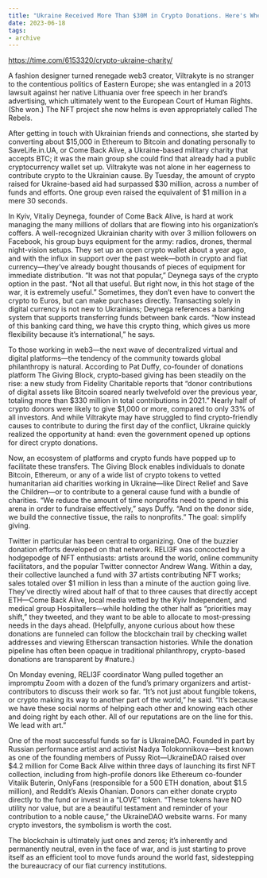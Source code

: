 ```yaml
---
title: "Ukraine Received More Than $30M in Crypto Donations. Here's Where It's Going"
date: 2023-06-18
tags:
- archive
---
```


https://time.com/6153320/crypto-ukraine-charity/

A fashion designer turned renegade web3 creator, Viltrakyte is no stranger to the contentious politics of Eastern Europe; she was entangled in a 2013 lawsuit against her native Lithuania over free speech in her brand’s advertising, which ultimately went to the European Court of Human Rights. (She won.) The NFT project she now helms is even appropriately called The Rebels. 

After getting in touch with Ukrainian friends and connections, she started by converting about $15,000 in Ethereum to Bitcoin and donating personally to SaveLife.in.UA, or Come Back Alive, a Ukraine-based military charity that accepts BTC; it was the main group she could find that already had a public cryptocurrency wallet set up. Viltrakyte was not alone in her eagerness to contribute crypto to the Ukrainian cause. By Tuesday, the amount of crypto raised for Ukraine-based aid had surpassed $30 million, across a number of funds and efforts. One group even raised the equivalent of $1 million in a mere 30 seconds.

In Kyiv, Vitaliy Deynega, founder of Come Back Alive, is hard at work managing the many millions of dollars that are flowing into his organization’s coffers. A well-recognized Ukrainian charity with over 3 million followers on Facebook, his group buys equipment for the army: radios, drones, thermal night-vision setups. They set up an open crypto wallet about a year ago, and with the influx in support over the past week—both in crypto and fiat currency—they’ve already bought thousands of pieces of equipment for immediate distribution. “It was not that popular,” Deynega says of the crypto option in the past. “Not all that useful. But right now, in this hot stage of the war, it is extremely useful.” Sometimes, they don’t even have to convert the crypto to Euros, but can make purchases directly. Transacting solely in digital currency is not new to Ukrainians; Deynega references a banking system that supports transferring funds between bank cards. “Now instead of this banking card thing, we have this crypto thing, which gives us more flexibility because it’s international,” he says.

To those working in web3—the next wave of decentralized virtual and digital platforms—the tendency of the community towards global philanthropy is natural. According to Pat Duffy, co-founder of donations platform The Giving Block, crypto-based giving has been steadily on the rise: a new study from Fidelity Charitable reports that “donor contributions of digital assets like Bitcoin soared nearly twelvefold over the previous year, totaling more than $330 million in total contributions in 2021.” Nearly half of crypto donors were likely to give $1,000 or more, compared to only 33% of all investors. And while Viltrakyte may have struggled to find crypto-friendly causes to contribute to during the first day of the conflict, Ukraine quickly realized the opportunity at hand: even the government opened up options for direct crypto donations.

Now, an ecosystem of platforms and crypto funds have popped up to facilitate these transfers. The Giving Block enables individuals to donate Bitcoin, Ethereum, or any of a wide list of crypto tokens to vetted humanitarian aid charities working in Ukraine—like Direct Relief and Save the Children—or to contribute to a general cause fund with a bundle of charities. “We reduce the amount of time nonprofits need to spend in this arena in order to fundraise effectively,” says Duffy. “And on the donor side, we build the connective tissue, the rails to nonprofits.” The goal: simplify giving.

Twitter in particular has been central to organizing. One of the buzzier donation efforts developed on that network. RELI3F was concocted by a hodgepodge of NFT enthusiasts: artists around the world, online community facilitators, and the popular Twitter connector Andrew Wang. Within a day, their collective launched a fund with 37 artists contributing NFT works; sales totaled over $1 million in less than a minute of the auction going live. They’ve directly wired about half of that to three causes that directly accept ETH—Come Back Alive, local media vetted by the Kyiv Independent, and medical group Hospitallers—while holding the other half as “priorities may shift,” they tweeted, and they want to be able to allocate to most-pressing needs in the days ahead. (Helpfully, anyone curious about how these donations are funneled can follow the blockchain trail by checking wallet addresses and viewing Etherscan transaction histories. While the donation pipeline has often been opaque in traditional philanthropy, crypto-based donations are transparent by #nature.)

On Monday evening, RELI3F coordinator Wang pulled together an impromptu Zoom with a dozen of the fund’s primary organizers and artist-contributors to discuss their work so far. “It’s not just about fungible tokens, or crypto making its way to another part of the world,” he said. “It’s because we have these social norms of helping each other and knowing each other and doing right by each other. All of our reputations are on the line for this. We lead with art.”

One of the most successful funds so far is UkraineDAO. Founded in part by Russian performance artist and activist Nadya Tolokonnikova—best known as one of the founding members of Pussy Riot—UkraineDAO raised over $4.2 million for Come Back Alive within three days of launching its first NFT collection, including from high-profile donors like Ethereum co-founder Vitalik Buterin, OnlyFans (responsible for a 500 ETH donation, about $1.5 million), and Reddit’s Alexis Ohanian. Donors can either donate crypto directly to the fund or invest in a “LOVE” token. “These tokens have NO utility nor value, but are a beautiful testament and reminder of your contribution to a noble cause,” the UkraineDAO website warns. For many crypto investors, the symbolism is worth the cost.

The blockchain is ultimately just ones and zeros; it’s inherently and permanently neutral, even in the face of war, and is just starting to prove itself as an efficient tool to move funds around the world fast, sidestepping the bureaucracy of our fiat currency institutions.